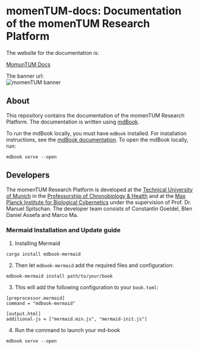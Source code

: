 # momenTUM-docs: Documentation of the momenTUM Research Platform

The website for the documentation is: <br>

[MomunTUM Docs](https://docs.momentumresearch.eu/)

The banner url: <br>
![momenTUM banner](src/resources/banner.png)

## About
This repository contains the documentation of the momenTUM Research Platform. The documentation is written using [mdBook](https://rust-lang.github.io/mdBook/).

To run the mdBook locally, you must have `mdBook` installed. For installation instructions, see the [mdBook documentation](https://rust-lang.github.io/mdBook/). To open the mdBook locally, run:

```
mdbook serve --open
```

## Developers
The momenTUM Research Platform is developed at the [Technical University of Munich](https://www.tum.de/) in the [Professorship of Chronobiology & Health](https://www.sg.tum.de/en/chronobiology/home/) and at the [Max Planck Institute for Biological Cybernetics](https://www.kyb.tuebingen.mpg.de/en) under the supervision of Prof. Dr. Manuel Spitschan. The developer team consists of Constantin Goeldel, Blen Daniel Assefa and Marco Ma.


### Mermaid Installation and Update guide

1. Installing Mermaid
```
cargo install mdbook-mermaid
```
2. Then let ```mdbook-mermaid``` add the required files and configuration:
```
mdbook-mermaid install path/to/your/book
```
3. This will add the following configuration to your ```book.toml```:
```
[preprocessor.mermaid]
command = "mdbook-mermaid"

[output.html]
additional-js = ["mermaid.min.js", "mermaid-init.js"]
```
4. Run the command to launch your md-book
```
mdbook serve --open
```

